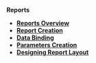 <strong>Reports<strong>
​        

<ul>
	<li><a href="/articles/38_reports/01_reports_overview.md">Reports Overview</a></li>
	<li><a href="/articles/38_reports/02_create_new_report.md">Report Creation</a></li>
	<li><a href="/articles/38_reports/03_data_binding.md">Data Binding</a></li>
	<li><a href="/articles/38_reports/04_parameters_creation.md">Parameters Creation</a></li>
	<li><a href="/articles/38_reports/05_design_report_layout.md">Designing Report Layout</a></li>

</ul>
